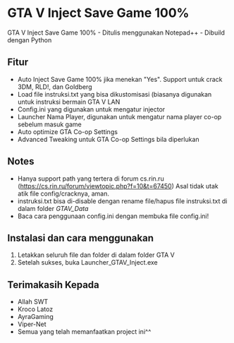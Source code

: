 # GTA V Inject Save Game 100%

GTA V Inject Save Game 100% - Ditulis menggunakan Notepad++ - Dibuild dengan Python

## Fitur

- Auto Inject Save Game 100% jika menekan "Yes". Support untuk crack 3DM, RLD!, dan Goldberg
- Load file instruksi.txt yang bisa dikustomisasi (biasanya digunakan untuk instruksi bermain GTA V LAN
- Config.ini yang digunakan untuk mengatur injector
- Launcher Nama Player, digunakan untuk mengatur nama player co-op sebelum masuk game
- Auto optimize GTA Co-op Settings
- Advanced Tweaking untuk GTA Co-op Settings bila diperlukan

## Notes
- Hanya support path yang tertera di forum cs.rin.ru (https://cs.rin.ru/forum/viewtopic.php?f=10&t=67450)
Asal tidak utak atik file config/cracknya, aman.
- instruksi.txt bisa di-disable dengan rename file/hapus file instruksi.txt di dalam folder _GTAV_Data_
-  Baca cara penggunaan config.ini dengan membuka file config.ini!

## Instalasi dan cara menggunakan

1. Letakkan seluruh file dan folder di dalam folder GTA V
2. Setelah sukses, buka Launcher_GTAV_Inject.exe

## Terimakasih Kepada

- Allah SWT
- Kroco Latoz
- AyraGaming
- Viper-Net
- Semua yang telah memanfaatkan project ini^^
